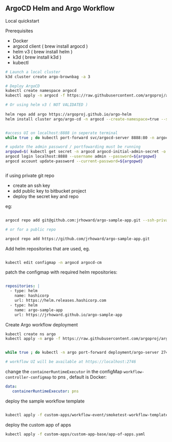 ## ArgoCD Helm and Argo Workflow

Local quickstart

Prerequisites

- Docker
- argocd client ( brew install argocd )
- helm v3 ( brew install helm )
- k3d ( brew install k3d )
- kubectl


```sh
# Launch a local cluster
k3d cluster create argo-brownbag -a 3

# Deploy ArgoCD
kubectl create namespace argocd
kubectl apply -n argocd -f https://raw.githubusercontent.com/argoproj/argo-cd/stable/manifests/install.yaml

# Or using helm v3 ( NOT VALIDATED )
 
helm repo add argo https://argoproj.github.io/argo-helm
helm install cluster argo/argo-cd -n argocd --create-namespace=true --set=installCRDs=false


#access UI on localhost:8888 in seperate terminal
while true ; do kubectl port-forward svc/argocd-server 8888:80 -n argocd; sleep 1 ; done

# update the admin password / portfowarding must be running
argopwd=$( kubectl get secret -n argocd argocd-initial-admin-secret -o jsonpath='{.data.password}' | base64 -d - )
argocd login localhost:8888 --username admin --password=${argopwd}
argocd account update-password --current-password=${argopwd}



```
if using private git repo

- create an ssh key
- add public key to bitbucket project
- deploy the secret key and repo


eg:

```sh

argocd repo add git@github.com:jrhoward/argo-sample-app.git --ssh-private-key-path ~/.ssh/id_rsa_argo

# or for a public repo

argocd repo add https://github.com/jrhoward/argo-sample-app.git

```

Add helm repositories that are used, eg.

```sh

kubectl edit configmap -n argocd argocd-cm

```

patch the configmap with required helm repositories:

```yaml

repositories: |
  - type: helm
    name: hashicorp
    url: https://helm.releases.hashicorp.com
  - type: helm
    name: argo-sample-app
    url: https://jrhoward.github.io/argo-sample-app
```

Create Argo workflow deployment

```sh
kubectl create ns argo
kubectl apply -n argo -f https://raw.githubusercontent.com/argoproj/argo-workflows/stable/manifests/quick-start-postgres.yaml


while true ; do kubectl -n argo port-forward deployment/argo-server 2746:2746; sleep 1 ; done

# workflow UI will be available at https://localhost:2746

```

change the `containerRuntimeExecutor` in the configMap `workflow-controller-configmap` to pns , default is Docker:

```yaml
data:
   containerRuntimeExecutor: pns
```

deploy the sample workflow template

```sh

kubectl apply -f custom-apps/workflow-event/smoketest-workflow-template.yaml

```

deploy the custom app of apps

```sh
kubectl apply -f custom-apps/custom-app-base/app-of-apps.yaml
````
